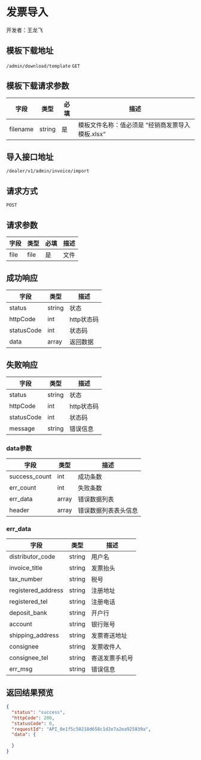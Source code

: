 # 发票导入
开发者：王龙飞

## 模板下载地址
`/admin/download/template`  `GET`

## 模板下载请求参数
| 字段 | 类型   | 必填 | 描述     |
| ---- | ------ | ---- | -------- |
| filename   | string    | 是   | 模板文件名称：值必须是 ”经销商发票导入模板.xlsx“   |

## 导入接口地址
`/dealer/v1/admin/invoice/import`

## 请求方式
`POST`

## 请求参数
| 字段 | 类型   | 必填 | 描述     |
| ---- | ------ | ---- | -------- |
| file | file | 是 | 文件 |

## 成功响应

| 字段       | 类型    | 描述        |
| ---------- | ------- | ----------- |
| status    | string  | 状态    |
| httpCode     | int  | http状态码    |
| statusCode | int  | 状态码 |
| data  | array  | 返回数据      |

## 失败响应

| 字段       | 类型    | 描述        |
| ---------- | ------- | ----------- |
| status    | string  | 状态    |
| httpCode     | int  | http状态码    |
| statusCode | int  | 状态码 |
| message  | string  | 错误信息      |


### data参数

| 字段 | 类型 | 描述 |
| --- | --- | --- |
| success_count | int | 成功条数 |
| err_count | int | 失败条数 |
| err_data | array | 错误数据列表 |
| header | array | 错误数据列表表头信息 |

### err_data

| 字段 | 类型 | 描述 |
| --- | --- | --- |
| distributor_code | string |  用户名 |
| invoice_title | string |  发票抬头 |
| tax_number | string |  税号 |
| registered_address | string |  注册地址 |
| registered_tel | string |  注册电话 |
| deposit_bank | string |  开户行 |
| account | string |  银行账号 |
| shipping_address | string |  发票寄送地址 |
| consignee | string |  发票收件人 |
| consignee_tel | string |  寄送发票手机号 |
| err_msg | string |  错误信息 |

## 返回结果预览

```json
{
  "status": "success",
  "httpCode": 200,
  "statusCode": 0,
  "requestId": "API_0e1f5c50218d658c1d2e7a2ea925839a",
  "data": {
    
  }
}
```